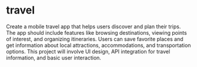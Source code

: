 # travel


Create a mobile travel app that helps users discover and plan their trips. The app should include features like browsing destinations,
viewing points of interest, and organizing itineraries. Users can save favorite places and get information about local attractions, accommodations, 
and transportation options. This project will involve UI design, API integration for travel information, and basic user interaction.
